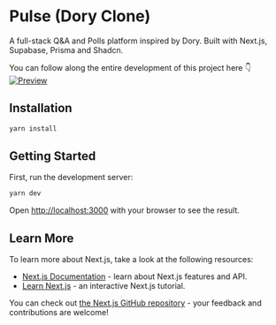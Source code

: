 # Pulse (Dory Clone)

A full-stack Q&A and Polls platform inspired by Dory. Built with Next.js, Supabase, Prisma and Shadcn.

You can follow along the entire development of this project here 👇
[![Preview](https://github.com/user-attachments/assets/ac66d4c0-3167-45ff-8f9f-332a1070b732)](https://youtu.be/k8N9slcdHR8)

## Installation

```bash
yarn install
```

## Getting Started

First, run the development server:

```bash
yarn dev
```

Open [http://localhost:3000](http://localhost:3000) with your browser to see the result.

## Learn More

To learn more about Next.js, take a look at the following resources:

- [Next.js Documentation](https://nextjs.org/docs) - learn about Next.js features and API.
- [Learn Next.js](https://nextjs.org/learn) - an interactive Next.js tutorial.

You can check out [the Next.js GitHub repository](https://github.com/vercel/next.js/) - your feedback and contributions are welcome!
